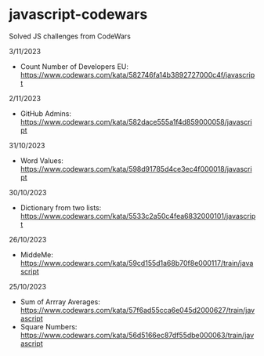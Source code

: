 # javascript-codewars
Solved JS challenges from CodeWars

3/11/2023
- Count Number of Developers EU: https://www.codewars.com/kata/582746fa14b3892727000c4f/javascript 

2/11/2023
- GitHub Admins: https://www.codewars.com/kata/582dace555a1f4d859000058/javascript 

31/10/2023
- Word Values: https://www.codewars.com/kata/598d91785d4ce3ec4f000018/javascript

30/10/2023
- Dictionary from two lists: https://www.codewars.com/kata/5533c2a50c4fea6832000101/javascript

26/10/2023
- MiddeMe: https://www.codewars.com/kata/59cd155d1a68b70f8e000117/train/javascript

25/10/2023
- Sum of Arrray Averages: https://www.codewars.com/kata/57f6ad55cca6e045d2000627/train/javascript
- Square Numbers: https://www.codewars.com/kata/56d5166ec87df55dbe000063/train/javascript